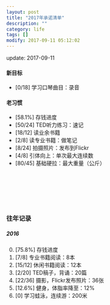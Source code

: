 ```yaml
---
layout: post
title: "2017年承诺清单"
description: ""
category: life
tags: []
modify: 2017-09-11 05:12:02
---
```


update: 2017-09-11


#### 新目标
+ [0/18] 学习口琴曲目：录音

#### 老习惯
+ [58.1%] 存钱进度
+ [50/24] TED听力练习：速记
+ [18/12] 读业余书籍
+ [2/8] 读专业书籍：做笔记
+ [8/24] 拍摄照片：发布到Flickr
+ [4/8] 引体向上：单次最大连续数
+ [80/45] 基础硬拉：最大重量（公斤）

<br />
<br />
<br />
<br />
<br />

### 往年记录

##### 2016
0. [75.8%] 存钱进度
1. [7/8] 专业书籍阅读：8本
2. [15/12] 休闲书籍阅读：12本
4. [2/20] TED稿子，背诵：20篇
5. [22/36] 摄影，Flickr发布照片：36张
3. [12.6%] 健身，体脂率降至：12%
6. [0] 学习蛙泳，连续游：200米
